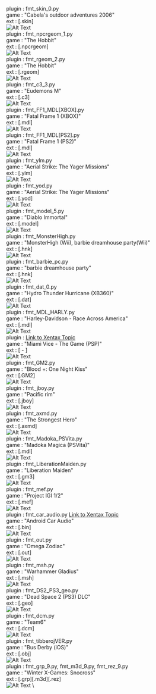 plugin : fmt_skin_0.py \
game   : "Cabela's outdoor adventures 2006"\
ext    : [.skin]\
![Alt Text](https://s8.gifyu.com/images/bandicam-2022-07-15-22-13-59-5753cae767224b0cc69.gif)
\
plugin : fmt_npcrgeom_1.py \
game   : "The Hobbit"\
ext    : [.npcrgeom]\
![Alt Text](https://s8.gifyu.com/images/bandicam-2022-07-15-22-44-53-801.gif)
\
plugin : fmt_rgeom_2.py \
game   : "The Hobbit"\
ext    : [.rgeom]\
![Alt Text](https://s8.gifyu.com/images/bandicam-2022-07-15-22-51-29-386.gif)
\
plugin : fmt_c3_3.py \
game   : "Eudemons M"\
ext    : [.c3]\
![Alt Text](https://s8.gifyu.com/images/bandicam-2022-07-14-14-39-04-955-1.gif)
\
plugin : fmt_FF1_MDL[XBOX].py \
game   : "Fatal Frame 1 (XBOX)"\
ext    : [.mdl]\
![Alt Text](https://s8.gifyu.com/images/bandicam-2022-07-11-17-23-39-071-1.gif)
\
plugin : fmt_FF1_MDL[PS2].py \
game   : "Fatal Frame 1 (PS2)"\
ext    : [.mdl]\
![Alt Text](https://s8.gifyu.com/images/bandicam-2022-07-09-23-21-31-247cca494bcc560ccd3-1.gif)
\
plugin : fmt_ylm.py \
game   : "Aerial Strike: The Yager Missions"\
ext    : [.ylm]\
![Alt Text](https://s8.gifyu.com/images/bandicam-2022-06-28-01-02-53-826-1.gif)
\
plugin : fmt_yod.py \
game   : "Aerial Strike: The Yager Missions"\
ext    : [.yod]\
![Alt Text](https://s8.gifyu.com/images/clideo_editor_fc674285238b4646ab438d62aa4621c4-1.gif)
\
plugin : fmt_model_5.py \
game   : "Diablo Immortal"\
ext    : [.model]\
![Alt Text](https://s8.gifyu.com/images/bandicam-2022-06-19-00-33-36-882-1.gif)
\
plugin : fmt_MonsterHigh.py \
game   : "MonsterHigh (Wii), barbie dreamhouse party(Wii)"\
ext    : [.hnk]\
![Alt Text](https://s8.gifyu.com/images/bandicam-2022-06-02-22-29-48-852-1.gif)
\
plugin : fmt_barbie_pc.py \
game   : "barbie dreamhouse party"\
ext    : [.hnk]\
![Alt Text](https://s8.gifyu.com/images/bandicam-2022-05-12-22-14-04-745-1.gif)
\
plugin : fmt_dat_0.py \
game   : "Hydro Thunder Hurricane (XB360)"\
ext    : [.dat]\
![Alt Text](https://s8.gifyu.com/images/bandicam-2022-06-16-13-31-09-761-1.gif)
\
plugin : fmt_MDL_HARLY.py \
game   : "Harley-Davidson - Race Across America"\
ext    : [.mdl]\
![Alt Text](https://s8.gifyu.com/images/bandicam-2022-06-07-21-14-54-595-1.gif)
\
plugin : [Link to Xentax Topic](https://forum.xentax.com/viewtopic.php?f=16&t=25488#p185000) \
game   : "Miami Vice - The Game (PSP)"\
ext    : [ - ]\
![Alt Text](https://s8.gifyu.com/images/bandicam-2022-06-04-23-14-47-807-1.gif)
\
plugin : fmt_GM2.py \
game   : "Blood +: One Night Kiss"\
ext    : [.GM2]\
![Alt Text](https://s8.gifyu.com/images/bandicam-2022-06-04-15-25-51-420-1.gif)
\
plugin : fmt_jboy.py \
game   : "Pacific rim"\
ext    : [.jboy]\
![Alt Text](https://s8.gifyu.com/images/bandicam-2022-05-21-21-01-49-171-1.gif)
\
plugin : fmt_axmd.py \
game   : "The Strongest Hero"\
ext    : [.axmd]\
![Alt Text](https://s8.gifyu.com/images/bandicam-2022-05-20-23-20-47-651-1.gif)
\
plugin : fmt_Madoka_PSVita.py \
game   : "Madoka Magica (PSVita)"\
ext    : [.mdl]\
![Alt Text](https://s8.gifyu.com/images/Madoka_Magika_PS_VITA-1.gif)
\
plugin : fmt_LiberationMaiden.py \
game   : "Liberation Maiden"\
ext    : [.gm3]\
![Alt Text](https://s8.gifyu.com/images/bandicam-2022-05-12-22-03-35-743-1.gif)
\
plugin : fmt_mef.py \
game   : "Project IGI 1/2"\
ext    : [.mef]\
![Alt Text](https://s8.gifyu.com/images/bandicam-2022-04-22-22-58-29-844-1.gif)
\
plugin : fmt_car_audio.py [Link to Xentax Topic](https://forum.xentax.com/viewtopic.php?f=16&t=25344#p184464) \
game   : "Android Car Audio"\
ext    : [.bin]\
![Alt Text](https://s8.gifyu.com/images/car_audid637508ca21f6c1e.png)
\
plugin : fmt_out.py \
game   : "Omega Zodiac"\
ext    : [.out]\
![Alt Text](https://s8.gifyu.com/images/bandicam-2022-05-12-19-39-35-594-1.gif)
\
plugin : fmt_msh.py \
game   : "Warhammer Gladius"\
ext    : [.msh]\
![Alt Text](https://s8.gifyu.com/images/bandicam-2022-04-24-17-58-09-076-1.gif)
\
plugin : fmt_DS2_PS3_geo.py \
game   : "Dead Space 2 (PS3) DLC"\
ext    : [.geo]\
![Alt Text](https://s8.gifyu.com/images/bandicam-2022-04-22-02-55-50-002-1.gif)
\
plugin : fmt_dcm.py \
game   : "Team6"\
ext    : [.dcm]\
![Alt Text](https://s8.gifyu.com/images/bandicam-2022-03-23-12-38-03-843.jpg)
\
plugin : fmt_tibberojVER.py \
game   : "Bus Derby (iOS)"\
ext    : [.obj]\
![Alt Text](https://s8.gifyu.com/images/red5df3aa3ea1f7df48.png)
\
plugin : fmt_grp_9.py, fmt_m3d_9.py, fmt_rez_9.py \
game   : "Winter X-Games: Snocross"\
ext    : [.grp][.m3d][.rez]\
![Alt Text](https://s8.gifyu.com/images/ss74551b63bec3339f.png)
\
